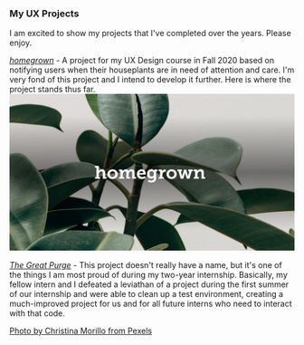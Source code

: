 ### My UX Projects

I am excited to show my projects that I've completed over the years. Please enjoy. 


[*homegrown*](homegrown.md) - A project for my UX Design course in Fall 2020 based on notifying users when their houseplants are in need of attention and care. I'm very fond of this project and I intend to develop it further. Here is where the project stands thus far. 
<img width="650" alt="homegrown image" src="images/homegrownHeroImage.PNG">

[*The Great Purge*](testEnvironment.md) - This project doesn't really have a name, but it's one of the things I am most proud of during my two-year internship. Basically, my fellow intern and I defeated a leviathan of a project during the first summer of our internship and were able to clean up a test environment, creating a much-improved project for us and for all future interns who need to interact with that code. 






[Photo by Christina Morillo from Pexels](https://www.pexels.com/photo/black-and-gray-laptop-computer-turned-on-doing-computer-codes-1181271/)
